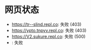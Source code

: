 # 网页状态
- https://tr--slind.repl.co: 失败 (403)
- https://ypto.tnpyv.repl.co: 失败 (403)
- https://V2.sukure.repl.co: 失败 (500)
- : 失败

